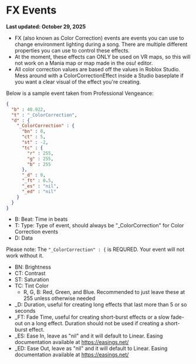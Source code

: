 # FX Events

**Last updated: October 29, 2025**

- FX (also known as Color Correction) events are events you can use to change environment lighting during a song. There are multiple different properties you can use to control these effects.
- At the moment, these effects can ONLY be used on VR maps, so this will not work on a Mania map or map made in the osu! editor.
- All color correction values are based off the values in Roblox Studio. Mess around with a ColorCorrectionEffect inside a Studio baseplate if you want a clear visual of the effect you're creating.

Below is a sample event taken from Professional Vengeance:
```json
{
  "b" : 40.922,
  "t" : "_ColorCorrection",
  "d" : {
    "_ColorCorrection" : {
      "bn" : 0,
      "ct" : 5,
      "st" : -2,
      "tc" : {
        "r" : 255,
        "g" : 255,
        "b" : 255
      },
      "_d" : 0,
      "_ft" : 0.5,
      "_es" : "nil",
      "_ed" : "nil"
    }
  }
}
```

- B: Beat: Time in beats
- T: Type: Type of event, should always be "_ColorCorrection" for Color Correction events
- D: Data

Please note: The `"_ColorCorrection" : {` is REQURED. Your event will not work without it.

- BN: Brightness
- CT: Contrast
- ST: Saturation
- TC: Tint Color
  - R, G, B: Red, Green, and Blue. Recommended to just leave these at 255 unless otherwise needed
- _D: Duration, useful for creating long effects that last more than 5 or so seconds
- _FT: Fade Time, useful for creating short-burst effects or a slow fade-out on a long effect. Duration should not be used if creating a short-burst effect.
- _ES: Ease In, leave as "nil" and it will default to Linear. Easing documentation available at https://easings.net/
- _ED: Ease Out, leave as "nil" and it will default to Linear. Easing documentation available at https://easings.net/
